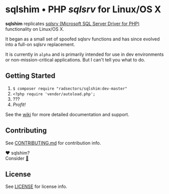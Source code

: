 # **sqlshim** &bull; PHP _sqlsrv_ for Linux/OS X

**sqlshim** replicates [sqlsrv (Microsoft SQL Server Driver for PHP)](https://github.com/Microsoft/msphpsql) functionality on Linux/OS X.

It began as a small set of spoofed sqlsrv functions and has since evolved into a full-on sqlsrv replacement.

It is currently in `alpha` and is primarily intended for use in dev environments or non-mission-critical applications. But I can't tell you what to do.


## Getting Started
1. `$ composer require "radsectors/sqlshim:dev-master"`
2. `<?php require 'vendor/autoload.php';`
3. ???
4. _Profit!_

See the [wiki](https://github.com/radsectors/sqlshim/wiki) for more detailed documentation and support.


## Contributing
See [CONTRIBUTING.md](https://github.com/radsectors/sqlshim/blob/master/CONTRIBUTING.md) for contribution info.

❤ sqlshim?<br>
Consider [💸](http://paypal.me/radsectors)


## License
See [LICENSE](https://github.com/radsectors/sqlshim/blob/master/LICENSE) for license info.
